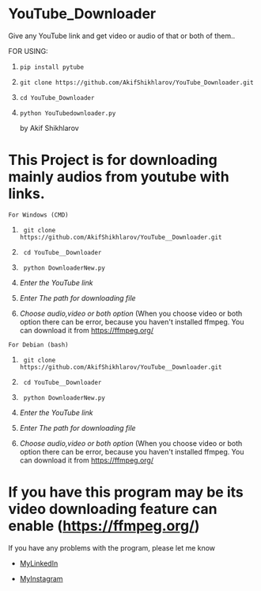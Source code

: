 # YouTube_Downloader
Give any YouTube link and get video or audio of that or both of them..





  FOR USING:

1)     pip install pytube
2)     git clone https://github.com/AkifShikhlarov/YouTube_Downloader.git
3)     cd YouTube_Downloader
4)     python YouTubedownloader.py



   by Akif Shikhlarov












# This Project is for downloading mainly audios from youtube with links.

`For Windows (CMD)`
1)      git clone https://github.com/AkifShikhlarov/YouTube__Downloader.git
    
2)      cd YouTube__Downloader

3)      python DownloaderNew.py

4)    _Enter the YouTube link_

5) _Enter The path for downloading file_

6) _Choose audio,video or both option_ (When you choose video or both option there can be error, because you haven't installed ffmpeg. You can download it from https://ffmpeg.org/


`For Debian (bash)`
1)      git clone https://github.com/AkifShikhlarov/YouTube__Downloader.git

2)      cd YouTube__Downloader

3)      python DownloaderNew.py

4)  _Enter the YouTube link_

5)  _Enter The path for downloading file_

6)  _Choose audio,video or both option_ (When you choose video or both option there can be error, because you haven't installed ffmpeg. You can download it from https://ffmpeg.org/



# If you have this program may be its video downloading feature can enable (https://ffmpeg.org/)



If you have any problems with the program, please let me know


- [MyLinkedIn](https://www.linkedin.com/in/akif-shikhlarov)


- [MyInstagram](https://www.instagram.com/akif._19)
